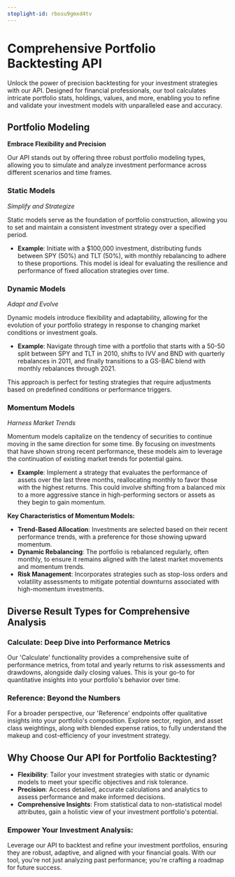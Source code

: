 ```yaml
---
stoplight-id: rbosu9gmxd4tv
---
```


# Comprehensive Portfolio Backtesting API

Unlock the power of precision backtesting for your investment strategies with our API. Designed for financial professionals, our tool calculates intricate portfolio stats, holdings, values, and more, enabling you to refine and validate your investment models with unparalleled ease and accuracy.

## Portfolio Modeling 
**Embrace Flexibility and Precision**

Our API stands out by offering three robust portfolio modeling types, allowing you to simulate and analyze investment performance across different scenarios and time frames.

### Static Models 

*Simplify and Strategize*

Static models serve as the foundation of portfolio construction, allowing you to set and maintain a consistent investment strategy over a specified period.

- **Example**: Initiate with a $100,000 investment, distributing funds between SPY (50%) and TLT (50%), with monthly rebalancing to adhere to these proportions.
This model is ideal for evaluating the resilience and performance of fixed allocation strategies over time.

### Dynamic Models

*Adapt and Evolve*

Dynamic models introduce flexibility and adaptability, allowing for the evolution of your portfolio strategy in response to changing market conditions or investment goals.

- **Example**: Navigate through time with a portfolio that starts with a 50-50 split between SPY and TLT in 2010, shifts to IVV and BND with quarterly rebalances in 2011, and finally transitions to a GS-BAC blend with monthly rebalances through 2021.

This approach is perfect for testing strategies that require adjustments based on predefined conditions or performance triggers.

### Momentum Models

*Harness Market Trends*

Momentum models capitalize on the tendency of securities to continue moving in the same direction for some time. By focusing on investments that have shown strong recent performance, these models aim to leverage the continuation of existing market trends for potential gains.

- **Example**: Implement a strategy that evaluates the performance of assets over the last three months, reallocating monthly to favor those with the highest returns. This could involve shifting from a balanced mix to a more aggressive stance in high-performing sectors or assets as they begin to gain momentum.

**Key Characteristics of Momentum Models:**

- **Trend-Based Allocation**: Investments are selected based on their recent performance trends, with a preference for those showing upward momentum.
- **Dynamic Rebalancing**: The portfolio is rebalanced regularly, often monthly, to ensure it remains aligned with the latest market movements and momentum trends.
- **Risk Management**: Incorporates strategies such as stop-loss orders and volatility assessments to mitigate potential downturns associated with high-momentum investments.


## Diverse Result Types for Comprehensive Analysis

### Calculate: Deep Dive into Performance Metrics
Our 'Calculate' functionality provides a comprehensive suite of performance metrics, from total and yearly returns to risk assessments and drawdowns, alongside daily closing values. This is your go-to for quantitative insights into your portfolio's behavior over time.

### Reference: Beyond the Numbers
For a broader perspective, our 'Reference' endpoints offer qualitative insights into your portfolio's composition. Explore sector, region, and asset class weightings, along with blended expense ratios, to fully understand the makeup and cost-efficiency of your investment strategy.

## Why Choose Our API for Portfolio Backtesting?
- **Flexibility**: Tailor your investment strategies with static or dynamic models to meet your specific objectives and risk tolerance.
- **Precision**: Access detailed, accurate calculations and analytics to assess performance and make informed decisions.
- **Comprehensive Insights**: From statistical data to non-statistical model attributes, gain a holistic view of your investment portfolio's potential.

### Empower Your Investment Analysis:

Leverage our API to backtest and refine your investment portfolios, ensuring they are robust, adaptive, and aligned with your financial goals. With our tool, you're not just analyzing past performance; you're crafting a roadmap for future success.

